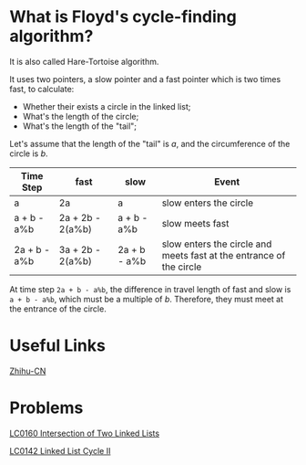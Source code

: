 # What is Floyd's cycle-finding algorithm?

It is also called Hare-Tortoise algorithm.

It uses two pointers, a slow pointer and a fast pointer which is two times fast, to calculate:

- Whether their exists a circle in the linked list;
- What's the length of the circle;
- What's the length of the "tail";

Let's assume that the length of the "tail" is $a$, and the circumference of the circle is $b$.

| Time Step | fast | slow | Event |
| ----      | ---- | ---- | ----- |
| a | 2a | a | slow enters the circle |
| a + b - a%b | 2a + 2b - 2(a%b) | a + b - a%b | slow meets fast |
| 2a + b - a%b | 3a + 2b - 2(a%b) | 2a + b - a%b | slow enters the circle and meets fast at the entrance of the circle |

At time step `2a + b - a%b`, the difference in travel length of fast and slow is `a + b - a%b`, which must be a multiple of $b$. Therefore, they must meet at the entrance of the circle.

# Useful Links

[Zhihu-CN](https://zhuanlan.zhihu.com/p/137359535)

# Problems

[LC0160 Intersection of Two Linked Lists](../Problems/LC/LC0160.md)

[LC0142 Linked List Cycle II](../Problems/LC/LC0142.md)

